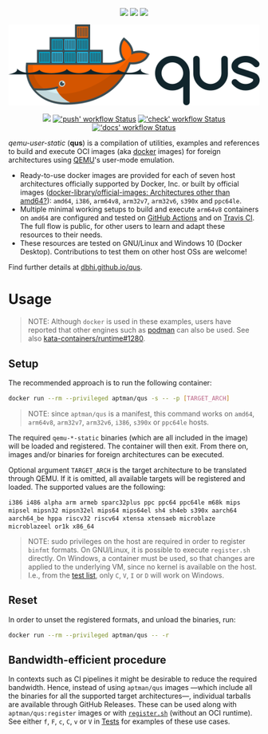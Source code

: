 <p align="center">
  <a title="dbhi.github.io/qus" href="https://dbhi.github.io/qus"><img src="https://img.shields.io/website.svg?label=dbhi.github.io%2Fqus&longCache=true&style=flat-square&url=http%3A%2F%2Fdbhi.github.io%2Fqus%2Findex.html"></a><!--
  -->
  <a title="Docker Hub" href="https://hub.docker.com/r/aptman/qus/"><img src="https://img.shields.io/docker/pulls/aptman/qus.svg?longCache=true&style=flat-square&logo=docker&logoColor=fff&label=aptman%2Fqus"></a><!--
  -->
  <a title="Releases" href="https://github.com/dbhi/qus/releases"><img src="https://img.shields.io/github/commits-since/dbhi/qus/latest.svg?longCache=true&style=flat-square"></a>
</p>

<p align="center">
  <a title="dbhi.github.io/qus" href="https://dbhi.github.io/qus"><img src="./docs/logo/light.png" width="550"/></a>
</p>

<p align="center">
  <a title="Build Status" href="https://travis-ci.com/dbhi/qus/builds"><img src="https://img.shields.io/travis/com/dbhi/qus/main.svg?longCache=true&style=flat-square&logo=travis-ci&logoColor=fff&label=travis"></a><!--
  -->
  <a title="'push' workflow Status" href="https://github.com/dbhi/qus/actions?query=workflow%3Apush"><img alt="'push' workflow Status" src="https://img.shields.io/github/workflow/status/dbhi/qus/push/main?longCache=true&style=flat-square&logo=github&label=push"></a><!--
  -->
  <a title="'check' workflow Status" href="https://github.com/dbhi/qus/actions?query=workflow%3Acheck"><img alt="'check' workflow Status" src="https://img.shields.io/github/workflow/status/dbhi/qus/check/main?longCache=true&style=flat-square&logo=github&label=check"></a><!--
  -->
  <a title="'docs' workflow Status" href="https://github.com/dbhi/qus/actions?query=workflow%3Adocs"><img alt="'docs' workflow Status" src="https://img.shields.io/github/workflow/status/dbhi/qus/docs/main?longCache=true&style=flat-square&logo=github&label=docs"></a><!--
  -->
</p>

*qemu-user-static* (**qus**) is a compilation of utilities, examples and references to build and execute OCI images (aka [docker](https://www.docker.com/) images) for foreign architectures using [QEMU](https://www.qemu.org/)'s user-mode emulation.

- Ready-to-use docker images are provided for each of seven host architectures officially supported by Docker, Inc. or built by official images ([docker-library/official-images: Architectures other than amd64?](https://github.com/docker-library/official-images#architectures-other-than-amd64)): `amd64`, `i386`, `arm64v8`, `arm32v7`, `arm32v6`, `s390x` and `ppc64le`.
- Multiple minimal working setups to build and execute `arm64v8` containers on `amd64` are configured and tested on [GitHub Actions](https://github.com/dbhi/qus/actions) and on [Travis CI](https://travis-ci.com/dbhi/qus/builds). The full flow is public, for other users to learn and adapt these resources to their needs.
- These resources are tested on GNU/Linux and Windows 10 (Docker Desktop). Contributions to test them on other host OSs are welcome!

Find further details at [dbhi.github.io/qus](https://dbhi.github.io/qus).

# Usage

> NOTE: Although `docker` is used in these examples, users have reported that other engines such as [podman](https://podman.io/) can also be used. See also [kata-containers/runtime#1280](https://github.com/kata-containers/runtime/issues/1280).

## Setup

The recommended approach is to run the following container:

``` bash
docker run --rm --privileged aptman/qus -s -- -p [TARGET_ARCH]
```

> NOTE: since `aptman/qus` is a manifest, this command works on `amd64`, `arm64v8`, `arm32v7`, `arm32v6`, `i386`, `s390x` or `ppc64le` hosts.

The required `qemu-*-static` binaries (which are all included in the image) will be loaded and registered. The container will then exit. From there on, images and/or binaries for foreign architectures can be executed.

Optional argument `TARGET_ARCH` is the target architecture to be translated through QEMU. If it is omitted, all available targets will be registered and loaded. The supported values are the following:

```
i386 i486 alpha arm armeb sparc32plus ppc ppc64 ppc64le m68k mips mipsel mipsn32 mipsn32el mips64 mips64el sh4 sh4eb s390x aarch64 aarch64_be hppa riscv32 riscv64 xtensa xtensaeb microblaze microblazeel or1k x86_64
```

> NOTE: sudo privileges on the host are required in order to register `binfmt` formats.
> On GNU/Linux, it is possible to execute `register.sh` directly.
> On Windows, a container must be used, so that changes are applied to the underlying VM, since no kernel is available on the host.
> I.e., from the [test list](https://dbhi.github.io/qus/#tests), only `C`, `V`, `I` or `D` will work on Windows.

## Reset

In order to unset the registered formats, and unload the binaries, run:

``` bash
docker run --rm --privileged aptman/qus -- -r
```

## Bandwidth-efficient procedure

In contexts such as CI pipelines it might be desirable to reduce the required bandwidth. Hence, instead of using `aptman/qus` images —which include all the binaries for all the supported target architectures—, individual tarballs are available through GitHub Releases. These can be used along with `aptman/qus:register` images or with [`register.sh`](./register.sh) (without an OCI runtime). See either `f`, `F`, `c`, `C`, `v` or `V` in [Tests](https://dbhi.github.io/qus/#tests) for examples of these use cases.
